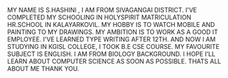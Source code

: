 MY NAME IS S.HASHINI , I AM FROM SIVAGANGAI DISTRICT. 
I'VE COMPLETED MY SCHOOLING IN HOLYSPIRIT MATRICULATION HR.SCHOOL IN KALAYARKOVIL.
MY HOBBY IS TO WATCH MOBILE AND PAINTING TO MY DRAWINGS.
MY AMBITION IS TO WORK AS A GOOD IT EMPLOYEE.
I'VE LEARNED TYPE WRITING AFTER 12TH. 
AND NOW I AM STUDYING IN KGISL COLLEGE, I TOOK B.E CSE COURSE.
MY FAVOURITE SUBJECT IS ENGLISH.
I AM FROM BIOLOGY BACKGROUND.
I HOPE I'LL LEARN ABOUT COMPUTER SCIENCE AS SOON AS POSSIBLE.
THATS ALL ABOUT ME THANK YOU.
